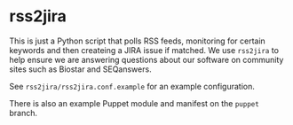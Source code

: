 # rss2jira

This is just a Python script that polls RSS feeds, monitoring for certain
keywords and then createing a JIRA issue if matched.  We use `rss2jira` to help
ensure we are answering questions about our software on community sites such as
Biostar and SEQanswers.

See `rss2jira/rss2jira.conf.example` for an example configuration.

There is also an example Puppet module and manifest on the `puppet` branch.
